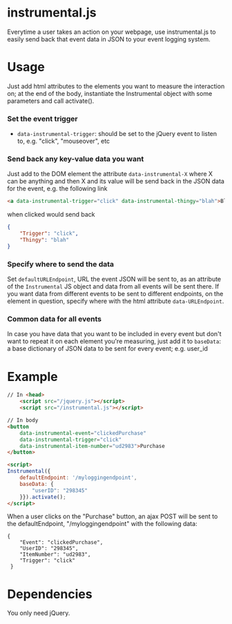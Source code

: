 # instrumental.js

Everytime a user takes an action on your webpage, use instrumental.js to easily send back that event data in JSON to your event logging system.

# Usage
Just add html attributes to the elements you want to measure the interaction on; at the end of the body, instantiate the Instrumental object with some parameters and call activate().

### Set the event trigger

* `data-instrumental-trigger`: should be set to the jQuery event to listen to, e.g. "click", "mouseover", etc

### Send back any key-value data you want
Just add to the DOM element the attribute `data-instrumental-X` where X can be anything and then X and its value will be send back in the JSON data for the event, e.g. the following link

```html
<a data-instrumental-trigger="click" data-instrumental-thingy="blah">Blah</a>
```

when clicked would send back

```json
{
    "Trigger": "click",
    "Thingy": "blah"
}
```

### Specify where to send the data
Set `defaultURLEndpoint`, URL the event JSON will be sent to, as an attribute of the `Instrumental` JS object and data from all events will be sent there. If you want data from different events to be sent to different endpoints, on the element in question, specify where with the html attribute `data-URLEndpoint`.

### Common data for all events
In case you have data that you want to be included in every event but don't want to repeat it on each element you're measuring, just add it to  `baseData`: a base dictionary of JSON data to be sent for every event; e.g. user_id


# Example
```html
// In <head>
    <script src="/jquery.js"></script>
    <script src="/instrumental.js"></script>

// In body
<button
    data-instrumental-event="clickedPurchase"
    data-instrumental-trigger="click"
    data-instrumental-item-number="ud2983">Purchase
</button>

<script>
Instrumental({
    defaultEndpoint: '/myloggingendpoint',
    baseData: {
        "userID": "298345"
    }}).activate();
</script>
```

When a user clicks on the "Purchase" button, an ajax POST will be sent to the defaultEndpoint, "/myloggingendpoint" with the following data:

```
{
    "Event": "clickedPurchase",
    "UserID": "298345",
    "ItemNumber": "ud2983",
    "Trigger": "click"
 }
```

# Dependencies
You only need jQuery.
